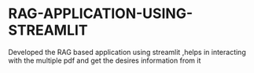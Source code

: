 # RAG-APPLICATION-USING-STREAMLIT
Developed the RAG based application using streamlit ,helps in interacting with the multiple pdf and get the desires information from it
